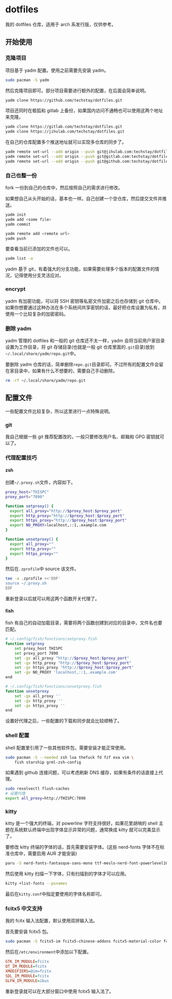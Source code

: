 # dotfiles

我的 dotfiles 仓库，适用于 arch 系发行版，仅供参考。

## 开始使用

### 克隆项目

项目基于 yadm 配置。使用之前需要先安装 yadm。

```sh
sudo pacman -S yadm
```

然后克隆项目即可。部分项目需要进行额外的配置，在后面会简单说明。

```sh
yadm clone https://github.com/techstay/dotfiles.git
```

项目还同时在极狐和 gitlab 上备份，如果国内访问不通畅也可以使用这两个地址来克隆。

```sh
yadm clone https://gitlab.com/techstay/dotfiles.git
yadm clone https://jihulab.com/techstay/dotfiles.git
```

在自己的仓库配置多个推送地址就可以实现多仓库的同步了。

```sh
yadm remote set-url --add origin --push git@jihulab.com:techstay/dotfiles.git
yadm remote set-url --add origin --push git@gitlab.com:techstay/dotfiles.git
yadm remote set-url --add origin --push git@github.com:techstay/dotfiles.git
```

### 自己也整一份

fork 一份到自己的仓库中，然后按照自己的需求进行修改。

如果想自己从头开始的话，基本也一样。自己创建一个空仓库，然后提交文件并推送。

```sh
yadm init
yadm add <some file>
yadm commit

yadm remote add <remote url>
yadm push
```

要查看当前已添加的文件也可以。

```sh
yadm list -a
```

yadm 基于 git，有着强大的分支功能，如果需要处理多个版本的配置文件的情况，记得使用分支灵活应对。

### encrypt

yadm 有加密功能，可以将 SSH 密钥等私密文件加密之后也存储到 git 仓库中。如果你想要通过这种办法在多个系统间共享密钥的话，最好把仓库设置为私有，并使用一个比较复杂的加密密码。

### 删除 yadm

yadm 管理的 dotfiles 和一般的 git 仓库还不太一样，yadm 会将当前用户家目录设置为工作目录，将 git 存储目录(也就是一般 git 仓库里面的`.git`目录)放到`~/.local/share/yadm/repo.git`中。

要删除 yadm 仓库的话，简单删除`repo.git`目录即可。不过所有的配置文件会留在家目录中，如果有什么不想要的，需要自己手动删除。

```sh
rm -rf ~/.local/share/yadm/repo.git
```

## 配置文件

一些配置文件比较复杂，所以这里进行一点特殊说明。

### git

我自己根据一些 git 推荐配置改的，一般只要修改用户名、邮箱和 GPG 密钥就可以了。

### 代理配置技巧

#### zsh

创建`~/.proxy.sh`文件，内容如下。

```sh
proxy_host="THISPC"
proxy_port="7890"

function setproxy() {
  export all_proxy="http://$proxy_host:$proxy_port"
  export http_proxy="http://$proxy_host:$proxy_port"
  export https_proxy="http://$proxy_host:$proxy_port"
  export NO_PROXY=localhost,::1,.example.com
}

function unsetproxy() {
  export all_proxy=""
  export http_proxy=""
  export https_proxy=""
}
```

然后在`.zprofile`中 source 该文件。

```sh
tee -a .zprofile <<'EOF'
source ~/.proxy.sh
EOF
```

重新登录以后就可以用这两个函数开关代理了。

#### fish

fish 有自己的自动加载目录，需要将两个函数创建到对应的目录中，文件名也要匹配。

```sh
# ~/.config/fish/functions/setproxy.fish
function setproxy
    set proxy_host THISPC
    set proxy_port 7890
    set -gx all_proxy "http://$proxy_host:$proxy_port"
    set -gx http_proxy "http://$proxy_host:$proxy_port"
    set -gx https_proxy "http://$proxy_host:$proxy_port"
    set -gx NO_PROXY 'localhost,::1,.example.com'
end

# ~/.config/fish/functions/unsetproxy.fish
function unsetproxy
    set -gx all_proxy ''
    set -gx http_proxy ''
    set -gx https_proxy ''
end
```

设置好代理之后，一些配置的下载和同步就会比较顺畅了。

### shell 配置

shell 配置里引用了一些其他软件包，需要安装才能正常使用。

```sh
sudo pacman -S --needed zsh lua thefuck fd fzf exa vim \
    fish starship grml-zsh-config
```

如果遇到 github 连接问题，可以考虑刷新 DNS 缓存，如果有条件的话直接上代理。

```sh
sudo resolvectl flush-caches
# 设置代理
export all_proxy=http://THISPC:7890
```

### kitty

kitty 是一个强大的终端，对 powerline 字符支持很好。如果花里胡哨的 shell 主题在系统默认终端中出现字体显示异常的问题，通常换成 kitty 就可以完美显示了。

要修改 kitty 终端的字体的话，首先需要安装字体。(这些 nerd-fonts 字体不在标准仓库中，需要启用 AUR 才能安装)

```sh
paru -S nerd-fonts-fantasque-sans-mono ttf-meslo-nerd-font-powerlevel10k
```

然后使用 kitty 扫描一下字体，只有扫描到的字体才可以应用。

```sh
kitty +list-fonts --psnames
```

最后在`kitty.conf`中指定要使用的字体名称即可。

### fcitx5 中文支持

我的 fcitx 输入法配置，默认使用双拼输入法。

首先要安装 fcitx5 包。

```sh
sudo pacman -S fcitx5-im fcitx5-chinese-addons fcitx5-material-color fcitx5-lua
```

然后在`/etc/environment`中添加以下配置。

```ini
GTK_IM_MODULE=fcitx
QT_IM_MODULE=fcitx
XMODIFIERS=@im=fcitx
SDL_IM_MODULE=fcitx
GLFW_IM_MODULE=ibus
```

重新登录就可以在大部分窗口中使用 fcitx5 输入法了。
